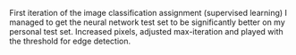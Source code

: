 First iteration of the image classification assignment (supervised learning)
I managed to get the neural network test set to be significantly better on my personal test set.
Increased pixels, adjusted max-iteration and played with the threshold for edge detection.
